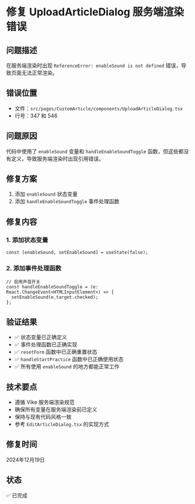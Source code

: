 # 修复 UploadArticleDialog 服务端渲染错误

## 问题描述
在服务端渲染时出现 `ReferenceError: enableSound is not defined` 错误，导致页面无法正常渲染。

## 错误位置
- 文件：`src/pages/CustomArticle/components/UploadArticleDialog.tsx`
- 行号：347 和 546

## 问题原因
代码中使用了 `enableSound` 变量和 `handleEnableSoundToggle` 函数，但这些都没有定义，导致服务端渲染时出现引用错误。

## 修复方案
1. 添加 `enableSound` 状态变量
2. 添加 `handleEnableSoundToggle` 事件处理函数

## 修复内容

### 1. 添加状态变量
```tsx
const [enableSound, setEnableSound] = useState(false);
```

### 2. 添加事件处理函数
```tsx
// 启用声音开关
const handleEnableSoundToggle = (e: React.ChangeEvent<HTMLInputElement>) => {
  setEnableSound(e.target.checked);
};
```

## 验证结果
- ✅ 状态变量已正确定义
- ✅ 事件处理函数已正确实现
- ✅ `resetForm` 函数中已正确重置状态
- ✅ `handleStartPractice` 函数中已正确使用状态
- ✅ 所有使用 `enableSound` 的地方都能正常工作

## 技术要点
- 遵循 Vike 服务端渲染规范
- 确保所有变量在服务端渲染前已定义
- 保持与现有代码风格一致
- 参考 `EditArticleDialog.tsx` 的实现方式

## 修复时间
2024年12月19日

## 状态
✅ 已完成 